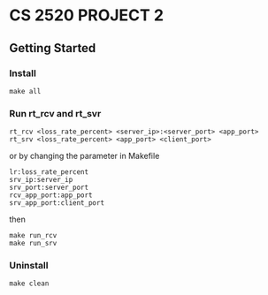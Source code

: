 # CS 2520 PROJECT 2
## Getting Started
### Install
```
make all
```
### Run rt_rcv and rt_svr
```
rt_rcv <loss_rate_percent> <server_ip>:<server_port> <app_port>
rt_srv <loss_rate_percent> <app_port> <client_port>
```
or by changing the parameter in Makefile
```
lr:loss_rate_percent
srv_ip:server_ip
srv_port:server_port
rcv_app_port:app_port
srv_app_port:client_port
```
then
```
make run_rcv
make run_srv
```

### Uninstall
```
make clean
```

